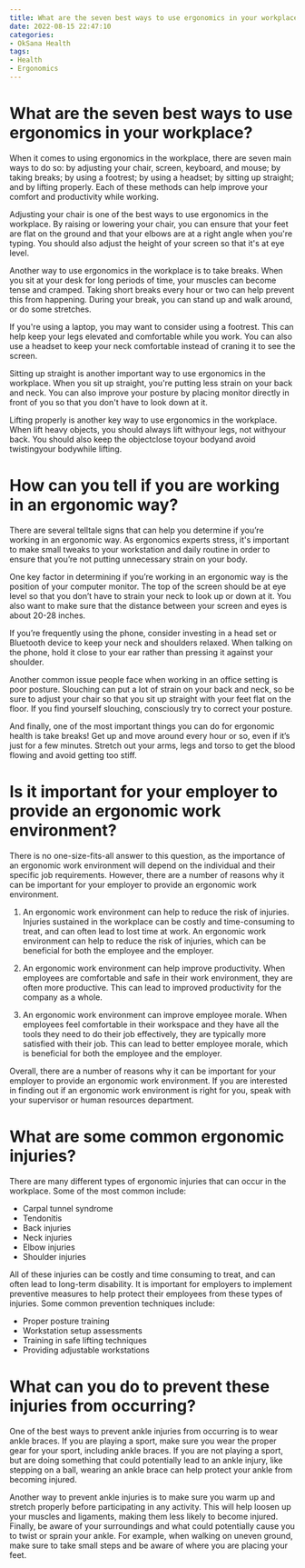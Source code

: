 ```yaml
---
title: What are the seven best ways to use ergonomics in your workplace
date: 2022-08-15 22:47:10
categories:
- OkSana Health
tags:
- Health
- Ergonomics
---
```



#  What are the seven best ways to use ergonomics in your workplace?

When it comes to using ergonomics in the workplace, there are seven main ways to do so: by adjusting your chair, screen, keyboard, and mouse; by taking breaks; by using a footrest; by using a headset; by sitting up straight; and by lifting properly. Each of these methods can help improve your comfort and productivity while working.

Adjusting your chair is one of the best ways to use ergonomics in the workplace. By raising or lowering your chair, you can ensure that your feet are flat on the ground and that your elbows are at a right angle when you're typing. You should also adjust the height of your screen so that it's at eye level.

Another way to use ergonomics in the workplace is to take breaks. When you sit at your desk for long periods of time, your muscles can become tense and cramped. Taking short breaks every hour or two can help prevent this from happening. During your break, you can stand up and walk around, or do some stretches.

If you're using a laptop, you may want to consider using a footrest. This can help keep your legs elevated and comfortable while you work. You can also use a headset to keep your neck comfortable instead of craning it to see the screen.

Sitting up straight is another important way to use ergonomics in the workplace. When you sit up straight, you're putting less strain on your back and neck. You can also improve your posture by placing monitor directly in front of you so that you don't have to look down at it.

Lifting properly is another key way to use ergonomics in the workplace. When lift heavy objects, you should always lift withyour legs, not withyour back. You should also keep the objectclose toyour bodyand avoid twistingyour bodywhile lifting.

#  How can you tell if you are working in an ergonomic way?

There are several telltale signs that can help you determine if you’re working in an ergonomic way. As ergonomics experts stress, it's important to make small tweaks to your workstation and daily routine in order to ensure that you’re not putting unnecessary strain on your body.

One key factor in determining if you’re working in an ergonomic way is the position of your computer monitor. The top of the screen should be at eye level so that you don’t have to strain your neck to look up or down at it. You also want to make sure that the distance between your screen and eyes is about 20-28 inches.

If you’re frequently using the phone, consider investing in a head set or Bluetooth device to keep your neck and shoulders relaxed. When talking on the phone, hold it close to your ear rather than pressing it against your shoulder.

Another common issue people face when working in an office setting is poor posture. Slouching can put a lot of strain on your back and neck, so be sure to adjust your chair so that you sit up straight with your feet flat on the floor. If you find yourself slouching, consciously try to correct your posture.

And finally, one of the most important things you can do for ergonomic health is take breaks! Get up and move around every hour or so, even if it’s just for a few minutes. Stretch out your arms, legs and torso to get the blood flowing and avoid getting too stiff.

#  Is it important for your employer to provide an ergonomic work environment?

There is no one-size-fits-all answer to this question, as the importance of an ergonomic work environment will depend on the individual and their specific job requirements. However, there are a number of reasons why it can be important for your employer to provide an ergonomic work environment.

1. An ergonomic work environment can help to reduce the risk of injuries. Injuries sustained in the workplace can be costly and time-consuming to treat, and can often lead to lost time at work. An ergonomic work environment can help to reduce the risk of injuries, which can be beneficial for both the employee and the employer.

2. An ergonomic work environment can help improve productivity. When employees are comfortable and safe in their work environment, they are often more productive. This can lead to improved productivity for the company as a whole.

3. An ergonomic work environment can improve employee morale. When employees feel comfortable in their workspace and they have all the tools they need to do their job effectively, they are typically more satisfied with their job. This can lead to better employee morale, which is beneficial for both the employee and the employer.

Overall, there are a number of reasons why it can be important for your employer to provide an ergonomic work environment. If you are interested in finding out if an ergonomic work environment is right for you, speak with your supervisor or human resources department.

#  What are some common ergonomic injuries?

There are many different types of ergonomic injuries that can occur in the workplace. Some of the most common include:

- Carpal tunnel syndrome
- Tendonitis
- Back injuries
- Neck injuries
- Elbow injuries
- Shoulder injuries

All of these injuries can be costly and time consuming to treat, and can often lead to long-term disability. It is important for employers to implement preventive measures to help protect their employees from these types of injuries. Some common prevention techniques include:

- Proper posture training
- Workstation setup assessments
- Training in safe lifting techniques
- Providing adjustable workstations

#  What can you do to prevent these injuries from occurring?

One of the best ways to prevent ankle injuries from occurring is to wear ankle braces. If you are playing a sport, make sure you wear the proper gear for your sport, including ankle braces. If you are not playing a sport, but are doing something that could potentially lead to an ankle injury, like stepping on a ball, wearing an ankle brace can help protect your ankle from becoming injured.

Another way to prevent ankle injuries is to make sure you warm up and stretch properly before participating in any activity. This will help loosen up your muscles and ligaments, making them less likely to become injured. Finally, be aware of your surroundings and what could potentially cause you to twist or sprain your ankle. For example, when walking on uneven ground, make sure to take small steps and be aware of where you are placing your feet.